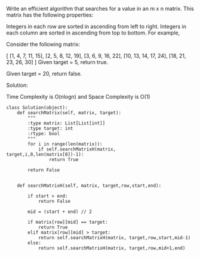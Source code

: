 Write an efficient algorithm that searches for a value in an m x n matrix. This matrix has the following properties:

Integers in each row are sorted in ascending from left to right.
Integers in each column are sorted in ascending from top to bottom.
For example,

Consider the following matrix:

[
  [1,   4,  7, 11, 15],
  [2,   5,  8, 12, 19],
  [3,   6,  9, 16, 22],
  [10, 13, 14, 17, 24],
  [18, 21, 23, 26, 30]
]
Given target = 5, return true.

Given target = 20, return false.

Solution:

Time Complexity is O(nlogn) and Space Complexity is O(1)

```
class Solution(object):
    def searchMatrix(self, matrix, target):
        """
        :type matrix: List[List[int]]
        :type target: int
        :rtype: bool
        """
        for i in range(len(matrix)):
            if self.searchMatrixH(matrix, target,i,0,len(matrix[0])-1):
                return True
        
        return False
    
    
    def searchMatrixH(self, matrix, target,row,start,end):
        
        if start > end:
            return False
        
        mid = (start + end) // 2
        
        if matrix[row][mid] == target:
            return True
        elif matrix[row][mid] > target:
            return self.searchMatrixH(matrix, target,row,start,mid-1)
        else:
            return self.searchMatrixH(matrix, target,row,mid+1,end)
```
